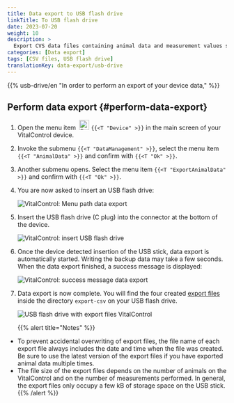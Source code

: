 ```yaml
---
title: Data export to USB flash drive
linkTitle: To USB flash drive
date: 2023-07-20
weight: 10
description: >
  Export CVS data files containing animal data and measurement values stored on the VitalControl device to a USB flash drive.
categories: [Data export]
tags: [CSV files, USB flash drive]
translationKey: data-export/usb-drive
---
```

{{% usb-drive/en "In order to perform an export of your device data," %}}

## Perform data export {#perform-data-export}

1. Open the menu item &nbsp;<img src="/icons/device.svg" width="23" align="bottom" alt="Device" /> `{{<T "Device" >}}` in the main screen of your VitalControl device.

2. Invoke the submenu `{{<T "DataManagement" >}}`, select the menu item `{{<T "AnimalData" >}}` and confirm with `{{<T "Ok" >}}`.

3. Another submenu opens. Select the menu item `{{<T "ExportAnimalData" >}}` and confirm with `{{<T "Ok" >}}`.

4. You are now asked to insert an USB flash drive:

   ![VitalControl: Menu path data export](../images/data-export.png "Invoke data export")

5. Insert the USB flash drive (C plug) into the connector at the bottom of the device.

   ![VitalControl: insert USB flash drive](/images/firmware/update/plug-in-dual-usb-stick.svg "Insert USB flash drive")

6. Once the device detected insertion of the USB stick, data export is automatically started. Writing the backup data may take a few seconds. When the data export finished, a success message is displayed:

   ![VitalControl: success message data export](../images/success-data-export.png "Success data export")

7. Data export is now complete. You will find the four created [export files](../export-files/) inside the directory `export-csv` on your USB flash drive.

   ![USB flash drive with export files VitalControl](../images/export-files.png "Export files on USB flash drive")

   {{% alert title="Notes" %}}
  - To prevent accidental overwriting of export files, the file name of each export file always includes the date and time when the file was created. Be sure to use the latest version of the export files if you have exported animal data multiple times.
  - The file size of the export files depends on the number of animals on the VitalControl and on the number of measurements performed. In general, the export files only occupy a few kB of storage space on the USB stick.
   {{% /alert %}}
   